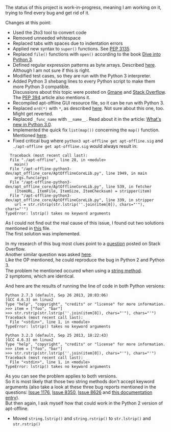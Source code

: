 The status of this project is work-in-progress, meaning I am working on it, trying to find every bug and get rid of it.

Changes at this point:
- Used the 2to3 tool to convert code
- Removed unneeded whitespace
- Replaced tabs with spaces due to indentation errors
- Applied new syntax to `super()` functions. See [PEP 3135](http://www.python.org/dev/peps/pep-3135/).
- Replaced `file()` functions with `open()` according to the book [Dive into Python 3](http://getpython3.com/diveintopython3/case-study-porting-chardet-to-python-3.html#namefileisnotdefined).
- Defined regular expression patterns as byte arrays. Described [here](http://getpython3.com/diveintopython3/case-study-porting-chardet-to-python-3.html#cantuseastringpattern). Although I am not sure if this is right.
- Modified test cases, so they are run with the Python 3 interpreter.
- Added Python 3 shebang lines to every Python script to make them more Python 3 compatible.  
  Discussions about this topic were posted on [Gmane](http://comments.gmane.org/gmane.comp.python.porting/192) and [Stack Overflow](http://stackoverflow.com/questions/7670303/purpose-of-usr-bin-python3). The [PEP 394](http://www.python.org/dev/peps/pep-0394/) article also mentions it.
- Recompiled apt-offline GUI resource file, so it can be run with Python 3.
- Replaced `ord(*)` with `*`, as described [here](http://getpython3.com/diveintopython3/case-study-porting-chardet-to-python-3.html#ordexpectedstring). Not sure about this one, too. Might get reverted.
- Replaced `_func_name` with `__name__`. Read about it in the article: [What's new in Python 3.0](http://docs.python.org/3.0/whatsnew/3.0.html#operators-and-special-methods).
- Implemented the quick fix `list(map())` concerning the `map()` function. Mentioned [here](http://docs.python.org/3.0/whatsnew/3.0.html#views-and-iterators-instead-of-lists).
- Fixed critical bug where `python3 apt-offline get apt-offline.sig` and `./apt-offline get apt-offline.sig` would always result in:

````
  Traceback (most recent call last):
  File "./apt-offline", line 28, in <module>
    main()
  File "/apt-offline-python3-dev/apt_offline_core/AptOfflineCoreLib.py", line 1949, in main
    args.func(args)
  File "/apt-offline-python3-dev/apt_offline_core/AptOfflineCoreLib.py", line 539, in fetcher
    (ItemURL, ItemFile, ItemSize, ItemChecksum) = stripper(item)
  File "/apt-offline-python3-dev/apt_offline_core/AptOfflineCoreLib.py", line 339, in stripper
    url = str.rstrip(str.lstrip(''.join(item[0]), chars="'"), chars="'")
TypeError: lstrip() takes no keyword arguments
````

As I could not find out the real cause of this issue, I found out two solutions mentioned in [this](https://github.com/codingaround/apt-offline-python3-dev/apt_offline_core/bugfix_examples.py) file.  
The first solution was implemented.

In my research of this bug most clues point to a [question](http://stackoverflow.com/q/11716687) posted on Stack Overflow.  
Another similar question was asked [here](http://stackoverflow.com/questions/13217056/python-accepts-keyword-arguments-in-cpython-functions).  
Like the OP mentioned, he could reproduce the bug in Python 2 and Python 3.  
The problem he mentioned occured when using a [string method](http://docs.python.org/3.2/library/stdtypes.html?highlight=str.lstrip#string-methods).  
2 symptoms, which are identical.

And here are the results of running the line of code in both Python versions:

````
Python 2.7.3 (default, Sep 26 2013, 20:03:06) 
[GCC 4.6.3] on linux2
Type "help", "copyright", "credits" or "license" for more information.
>>> item = ["foo", "bar"]
>>> str.rstrip(str.lstrip(''.join(item[0]), chars="'"), chars="'")
Traceback (most recent call last):
  File "<stdin>", line 1, in <module>
TypeError: lstrip() takes no keyword arguments
````

````
Python 3.2.3 (default, Sep 25 2013, 18:22:43) 
[GCC 4.6.3] on linux2
Type "help", "copyright", "credits" or "license" for more information.
>>> item = ["foo", "bar"]
>>> str.rstrip(str.lstrip(''.join(item[0]), chars="'"), chars="'")
Traceback (most recent call last):
  File "<stdin>", line 1, in <module>
TypeError: lstrip() takes no keyword arguments
````

As you can see the problem applies to both versions.  
So it is most likely that those two string methods don't accept keyword arguments (also take a look at these three bug reports mentioned in the questions: [Issue 1176](http://bugs.python.org/issue1176), [Issue 8350](http://bugs.python.org/issue8350), [Issue 8626](http://bugs.python.org/issue8626) and [this documentation entry](http://docs.python.org/dev/reference/expressions.html#calls)).  
But then again, I ask myself how that could work in the Python 2 version of apt-offline.

- Moved `string.lstrip()` and `string.rstrip()` to `str.lstrip()` and `str.rstrip()`
